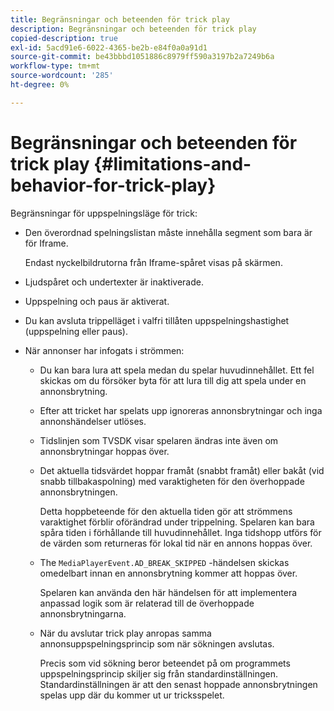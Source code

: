 ```yaml
---
title: Begränsningar och beteenden för trick play
description: Begränsningar och beteenden för trick play
copied-description: true
exl-id: 5acd91e6-6022-4365-be2b-e84f0a0a91d1
source-git-commit: be43bbbd1051886c8979ff590a3197b2a7249b6a
workflow-type: tm+mt
source-wordcount: '285'
ht-degree: 0%

---
```


# Begränsningar och beteenden för trick play {#limitations-and-behavior-for-trick-play}

<!--<a id="section_2BC43539C5C142E085D06A7E35C76726"></a>-->

Begränsningar för uppspelningsläge för trick:

* Den överordnad spelningslistan måste innehålla segment som bara är för Iframe.

   Endast nyckelbildrutorna från Iframe-spåret visas på skärmen.
* Ljudspåret och undertexter är inaktiverade.
* Uppspelning och paus är aktiverat.
* Du kan avsluta trippelläget i valfri tillåten uppspelningshastighet (uppspelning eller paus).
* När annonser har infogats i strömmen:

   * Du kan bara lura att spela medan du spelar huvudinnehållet. Ett fel skickas om du försöker byta för att lura till dig att spela under en annonsbrytning.
   * Efter att tricket har spelats upp ignoreras annonsbrytningar och inga annonshändelser utlöses.
   * Tidslinjen som TVSDK visar spelaren ändras inte även om annonsbrytningar hoppas över.
   * Det aktuella tidsvärdet hoppar framåt (snabbt framåt) eller bakåt (vid snabb tillbakaspolning) med varaktigheten för den överhoppade annonsbrytningen.

      Detta hoppbeteende för den aktuella tiden gör att strömmens varaktighet förblir oförändrad under trippelning. Spelaren kan bara spåra tiden i förhållande till huvudinnehållet. Inga tidshopp utförs för de värden som returneras för lokal tid när en annons hoppas över.
   * The `MediaPlayerEvent.AD_BREAK_SKIPPED` -händelsen skickas omedelbart innan en annonsbrytning kommer att hoppas över.

      Spelaren kan använda den här händelsen för att implementera anpassad logik som är relaterad till de överhoppade annonsbrytningarna.

   * När du avslutar trick play anropas samma annonsuppspelningsprincip som när sökningen avslutas.

      Precis som vid sökning beror beteendet på om programmets uppspelningsprincip skiljer sig från standardinställningen. Standardinställningen är att den senast hoppade annonsbrytningen spelas upp där du kommer ut ur tricksspelet.
